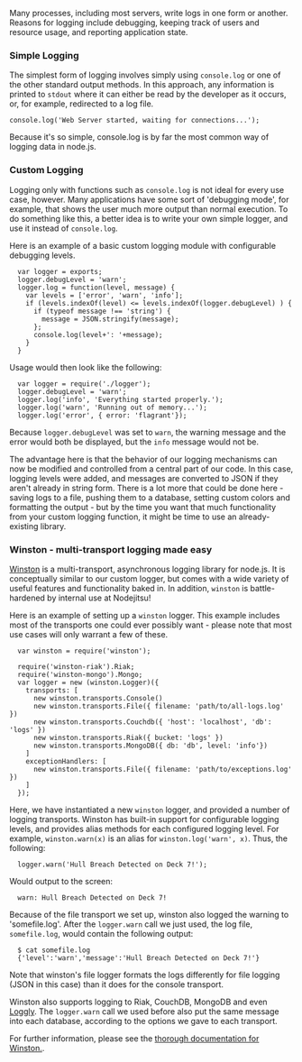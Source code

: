 Many processes, including most servers, write logs in one form or another. Reasons for logging include debugging, keeping track of users and resource usage, and reporting application state.

### Simple Logging

The simplest form of logging involves simply using `console.log` or one of the other standard output methods. In this approach, any information is printed to `stdout` where it can either be read by the developer as it occurs, or, for example, redirected to a log file. 

    console.log('Web Server started, waiting for connections...');

Because it's so simple, console.log is by far the most common way of logging data in node.js.

### Custom Logging

Logging only with functions such as `console.log` is not ideal for every use case, however.  Many applications have some sort of 'debugging mode', for example, that shows the user much more output than normal execution.  To do something like this, a better idea is to write your own simple logger, and use it instead of `console.log`. 

Here is an example of a basic custom logging module with configurable debugging levels.

      var logger = exports;
      logger.debugLevel = 'warn';
      logger.log = function(level, message) {
        var levels = ['error', 'warn', 'info'];
        if (levels.indexOf(level) <= levels.indexOf(logger.debugLevel) ) {
          if (typeof message !== 'string') {
            message = JSON.stringify(message);
          };
          console.log(level+': '+message);
        }
      }

Usage would then look like the following:

      var logger = require('./logger');
      logger.debugLevel = 'warn';
      logger.log('info', 'Everything started properly.');
      logger.log('warn', 'Running out of memory...');
      logger.log('error', { error: 'flagrant'});
    
Because `logger.debugLevel` was set to `warn`, the warning message and the error would both be displayed, but the `info` message would not be.

The advantage here is that the behavior of our logging mechanisms can now be modified and controlled from a central part of our code. In this case, logging levels were added, and messages are converted to JSON if they aren't already in string form. There is a lot more that could be done here - saving logs to a file, pushing them to a database, setting custom colors and formatting the output - but by the time you want that much functionality from your custom logging function, it might be time to use an already-existing library.

### Winston - multi-transport logging made easy

[Winston](https://github.com/indexzero/winston) is a multi-transport, asynchronous logging library for node.js.  It is conceptually similar to our custom logger, but comes with a wide variety of useful features and functionality baked in. In addition, `winston` is battle-hardened by internal use at Nodejitsu!

Here is an example of setting up a `winston` logger.  This example includes most of the transports one could ever possibly want - please note that most use cases will only warrant a few of these.

      var winston = require('winston');

      require('winston-riak').Riak;
      require('winston-mongo').Mongo;
      var logger = new (winston.Logger)({
        transports: [
          new winston.transports.Console()
          new winston.transports.File({ filename: 'path/to/all-logs.log' })
          new winston.transports.Couchdb({ 'host': 'localhost', 'db': 'logs' })
          new winston.transports.Riak({ bucket: 'logs' })
          new winston.transports.MongoDB({ db: 'db', level: 'info'})
        ]
        exceptionHandlers: [
          new winston.transports.File({ filename: 'path/to/exceptions.log' })
        ]
      });

Here, we have instantiated a new `winston` logger, and provided a number of logging transports.  Winston has built-in support for configurable logging levels, and provides alias methods for each configured logging level.  For example, `winston.warn(x)` is an alias for `winston.log('warn', x)`.  Thus, the following:

      logger.warn('Hull Breach Detected on Deck 7!'); 

Would output to the screen:

      warn: Hull Breach Detected on Deck 7!

Because of the file transport we set up, winston also logged the warning to 'somefile.log'.  After the `logger.warn` call we just used, the log file, `somefile.log`, would contain the following output:

      $ cat somefile.log 
      {'level':'warn','message':'Hull Breach Detected on Deck 7!'}

Note that winston's file logger formats the logs differently for file logging (JSON in this case) than it does for the console transport.

Winston also supports logging to Riak, CouchDB, MongoDB and even [Loggly](http://loggly.com).  The `logger.warn` call we used before also put the same message into each database, according to the options we gave to each transport.

For further information, please see the [thorough documentation for Winston.](https://github.com/indexzero/winston).
